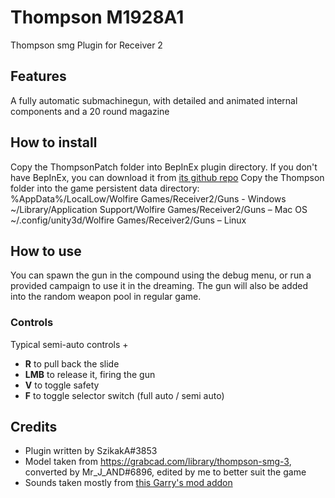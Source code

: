 # Thompson M1928A1
Thompson smg Plugin for Receiver 2

## Features

A fully automatic submachinegun, with detailed and animated internal components and a 20 round magazine

## How to install

Copy the ThompsonPatch folder into BepInEx plugin directory. If you don't have BepInEx, you can download it from [its github repo](https://github.com/BepInEx/BepInEx)
Copy the Thompson folder into the game persistent data directory: <br>
  %AppData%/LocalLow/Wolfire Games/Receiver2/Guns - Windows <br>
  ~/Library/Application Support/Wolfire Games/Receiver2/Guns – Mac OS <br>
  ~/.config/unity3d/Wolfire Games/Receiver2/Guns – Linux <br>

## How to use
 
You can spawn the gun in the compound using the debug menu, or run a provided campaign to use it in the dreaming. The gun will also be added into the random weapon pool in regular game.

### Controls

Typical semi-auto controls +
 - **R** to pull back the slide
 - **LMB** to release it, firing the gun
 - **V** to toggle safety
 - **F** to toggle selector switch (full auto / semi auto)

## Credits
 - Plugin written by SzikakA#3853
 - Model taken from https://grabcad.com/library/thompson-smg-3, converted by Mr_J_AND#6896, edited by me to better suit the game
 - Sounds taken mostly from [this Garry's mod addon](https://steamcommunity.com/sharedfiles/filedetails/?id=2393318131&searchtext=arccw+fa)
